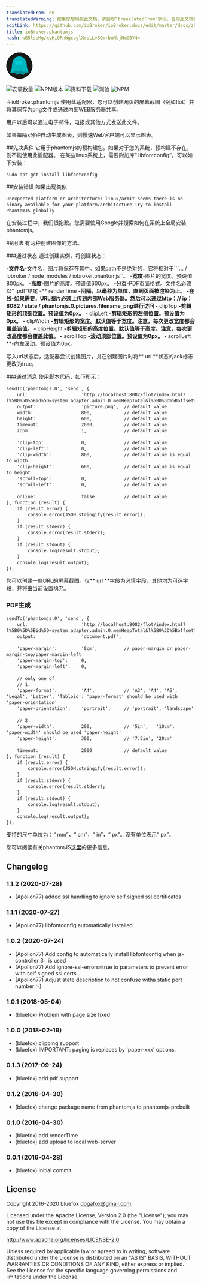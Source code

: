 ```yaml
---
translatedFrom: en
translatedWarning: 如果您想编辑此文档，请删除“translatedFrom”字段，否则此文档将再次自动翻译
editLink: https://github.com/ioBroker/ioBroker.docs/edit/master/docs/zh-cn/adapterref/iobroker.phantomjs/README.md
title: ioBroker.phantomjs
hash: wB5lseMg/xyHiORnWgccglXroLLv8OmrbnMbjHmG0Y4=
---
```

![商标](../../../en/adapterref/iobroker.phantomjs/admin/phantomjs.png)

![安装数量](http://iobroker.live/badges/phantomjs-stable.svg)
![NPM版本](http://img.shields.io/npm/v/iobroker.phantomjs.svg)
![资料下载](https://img.shields.io/npm/dm/iobroker.phantomjs.svg)
![测验](https://travis-ci.org/ioBroker/ioBroker.phantomjs.svg?branch=master)
![NPM](https://nodei.co/npm/iobroker.phantomjs.png?downloads=true)

＃ioBroker.phantomjs
使用此适配器，您可以创建网页的屏幕截图（例如flot）并将其保存为png文件或通过内部WEB服务器共享。

用户以后可以通过电子邮件，电报或其他方式发送此文件。

如果每隔x分钟自动生成图表，则慢速Web客户端可以显示图表。

##先决条件
它用于phantomjs的预构建包。如果对于您的系统，预构建不存在，则不能使用此适配器。
在某些linux系统上，需要附加库“ libfontconfig”。可以如下安装：

```
sudo apt-get install libfontconfig
```

##安装错误
如果出现类似

```
Unexpected platform or architecture: linux/armIt seems there is no binary available for your platform/architecture Try to install PhantomJS globally
```

在安装过程中，我们很抱歉。您需要使用Google并搜索如何在系统上全局安装phantomjs。

##用法
有两种创建图像的方法。

###通过状态
通过创建实例，将创建状态：

-**文件名**-文件名，图片将保存在其中。如果path不是绝对的，它将相对于```... / iobroker / node_modules / iobroker.phantomjs``。
-**宽度**-图片的宽度。预设值800px。
-**高度**-图片的高度。预设值600px。
-**分页**-PDF页面格式。文件名必须以“ .pdf”结尾
-** renderTime **-间隔，以毫秒为单位，直到页面被渲染为止。
-**在线**-如果需要，URL图片必须上传到内部Web服务器。然后可以通过http：// ip：8082 / state / phantomjs.0.pictures.filename_png进行访问
-** clipTop **-剪辑矩形的顶部位置。预设值为0px。
-** clipLeft **-剪辑矩形的左侧位置。预设值为0px。
-** clipWidth **-剪辑矩形的宽度。默认值等于宽度。注意，每次更改宽度都会覆盖该值。
-** clipHeight **-剪辑矩形的高度位置。默认值等于高度。注意，每次更改高度都会覆盖此值。
-** scrollTop **-滚动顶部位置。预设值为0px。
-** scrollLeft **-向左滚动。预设值为0px。

写入url状态后，适配器尝试创建图片，并在创建图片时将** url **状态的ack标志更改为true。

###通过消息
使用脚本代码，如下所示：

```
sendTo('phantomjs.0', 'send', {
    url:                    'http://localhost:8082/flot/index.html?l%5B0%5D%5Bid%5D=system.adapter.admin.0.memHeapTotal&l%5B0%5D%5Boffset%5D=0&l%5B0%5D%5Bart%5D=average&l%5B0%5D%5Bcolor%5D=%23FF0000&l%5B0%5D%5Bthickness%5D=3&l%5B0%5D%5Bshadowsize%5D=3&timeArt=relative&relativeEnd=now&range=10&live=false&aggregateType=step&aggregateSpan=300&hoverDetail=false&useComma=false&zoom=false',
    output:                 'picture.png',  // default value
    width:                  800,            // default value
    height:                 600,            // default value
    timeout:                2000,           // default value
    zoom:                   1,              // default value

    'clip-top':             0,              // default value
    'clip-left':            0,              // default value
    'clip-width':           800,            // default value is equal to width
    'clip-height':          600,            // default value is equal to height
    'scroll-top':           0,              // default value
    'scroll-left':          0,              // default value

    online:                 false           // default value
}, function (result) {
    if (result.error) {
        console.error(JSON.stringify(result.error));
    }
    if (result.stderr) {
        console.error(result.stderr);
    }
    if (result.stdout) {
        console.log(result.stdout);
    }
    console.log(result.output);
});
```

您可以创建一些URL的屏幕截图。仅** url **字段为必填字段，其他均为可选字段，并将由当前设置填充。

### PDF生成
```
sendTo('phantomjs.0', 'send', {
    url:                    'http://localhost:8082/flot/index.html?l%5B0%5D%5Bid%5D=system.adapter.admin.0.memHeapTotal&l%5B0%5D%5Boffset%5D=0&l%5B0%5D%5Bart%5D=average&l%5B0%5D%5Bcolor%5D=%23FF0000&l%5B0%5D%5Bthickness%5D=3&l%5B0%5D%5Bshadowsize%5D=3&timeArt=relative&relativeEnd=now&range=10&live=false&aggregateType=step&aggregateSpan=300&hoverDetail=false&useComma=false&zoom=false',
    output:                 'document.pdf',

    'paper-margin':         '0cm',          // paper-margin or paper-margin-top/paper-margin-left
    'paper-margin-top':     0,
    'paper-margin-left':    0,

    // only one of
    // 1.
    'paper-format':         'A4',           // 'A3', 'A4', 'A5', 'Legal', 'Letter', 'Tabloid': 'paper-format' should be used with 'paper-orientation'
    'paper-orientation':    'portrait',     // 'portrait', 'landscape'

    // 2.
    'paper-width':          200,            // '5in',   '10cm': 'paper-width' should be used 'paper-height'
    'paper-height':         300,            // '7.5in', '20cm'

    timeout:                2000            // default value
}, function (result) {
    if (result.error) {
        console.error(JSON.stringify(result.error));
    }
    if (result.stderr) {
        console.error(result.stderr);
    }
    if (result.stdout) {
        console.log(result.stdout);
    }
    console.log(result.output);
});
```

支持的尺寸单位为：“ mm”，“ cm”，“ in”，“ px”。没有单位表示“ px”。

您可以阅读有关phantomJS[这里](http://phantomjs.org/api/webpage/property/paper-size.html)的更多信息。

## Changelog

### 1.1.2 (2020-07-28)
* (Apollon77) added ssl handling to ignore self signed ssl certificates

### 1.1.1 (2020-07-27)
* (Apollon77) libfontconfig automatically installed

### 1.0.2 (2020-07-24)
* (Apollon77) Add config to automatically install libfontconfig when js-controller 3+ is used
* (Apollon77) Add ignore-ssl-errors=true to parameters to prevent error with self signed ssl certs
* (Apollon77) Adjust state description to not confuse witha static port number :-)

### 1.0.1 (2018-05-04)
* (bluefox) Problem with page size fixed

### 1.0.0 (2018-02-19)
* (bluefox) clipping support
* (bluefox) IMPORTANT: paging is replaces by 'paper-xxx' options.

### 0.1.3 (2017-09-24)
* (bluefox) add pdf support

### 0.1.2 (2016-04-30)
* (bluefox) change package name from phantomjs to phantomjs-prebuilt

### 0.1.0 (2016-04-30)
* (bluefox) add renderTime
* (bluefox) add upload to local web-server

### 0.0.1 (2016-04-28)
* (bluefox) initial commit

## License
Copyright 2016-2020 bluefox <dogafox@gmail.com>.

Licensed under the Apache License, Version 2.0 (the "License"); you may not use this file except in compliance with the License. You may obtain a copy of the License at

http://www.apache.org/licenses/LICENSE-2.0

Unless required by applicable law or agreed to in writing, software distributed under the License is distributed on an 
"AS IS" BASIS, WITHOUT WARRANTIES OR CONDITIONS OF ANY KIND, either express or implied. See the License for the specific 
language governing permissions and limitations under the License.